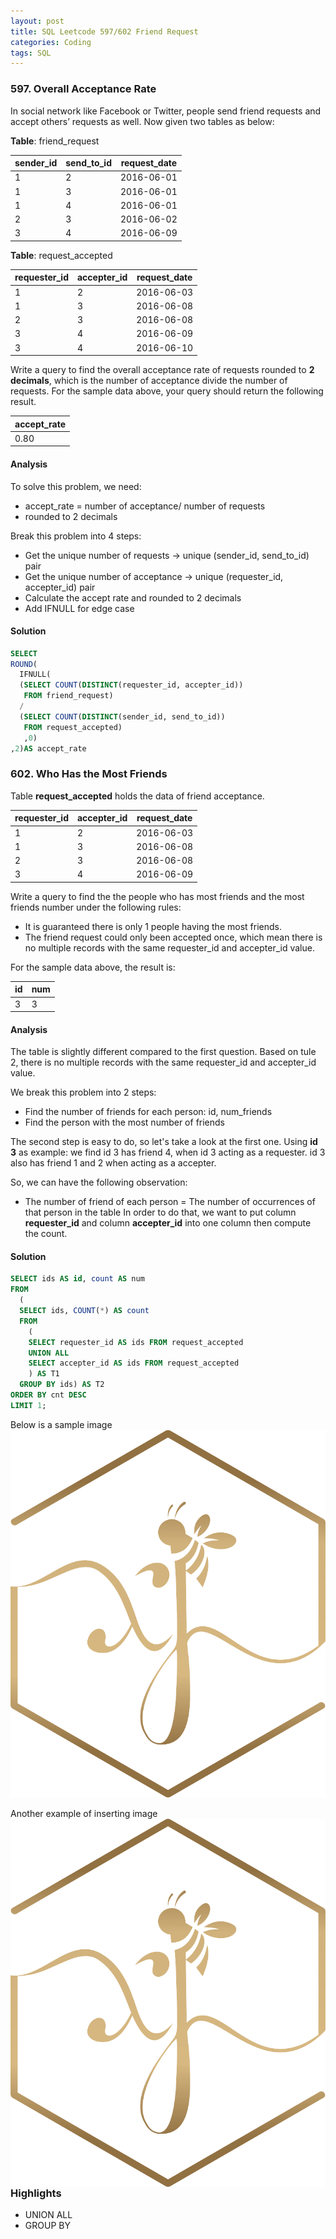 ```yaml
---
layout: post
title: SQL Leetcode 597/602 Friend Request
categories: Coding
tags: SQL
---
```


### 597. Overall Acceptance Rate ###

In social network like Facebook or Twitter, people send friend requests and
accept others’ requests as well. Now given two tables as below:

**Table**: friend_request

| sender_id | send_to_id |  request_date |
|-----------|------------|---------------|
| 1         |  2         |   2016-06-01  |
| 1         |  3         |   2016-06-01  |
| 1         |  4         |   2016-06-01  |
| 2         |  3         |   2016-06-02  |
| 3         |  4         |   2016-06-09  |

**Table**: request_accepted

| requester_id | accepter_id |  request_date |
|--------------|-------------|---------------|
| 1            |  2          |   2016-06-03  |
| 1            |  3          |   2016-06-08  |
| 2            |  3          |   2016-06-08  |
| 3            |  4          |   2016-06-09  |
| 3            |  4          |   2016-06-10  |


Write a query to find the overall acceptance rate of requests rounded to **2 decimals**,
which is the number of acceptance divide the number of requests.
For the sample data above, your query should return the following result.

| accept_rate |
|-------------|
|      0.80   |

#### Analysis ####
To solve this problem, we need:
* accept_rate = number of acceptance/ number of requests
* rounded to 2 decimals

Break this problem into 4 steps:
* Get the unique number of requests -> unique (sender_id, send_to_id) pair
* Get the unique number of acceptance -> unique (requester_id, accepter_id) pair
* Calculate the accept rate and rounded to 2 decimals
* Add IFNULL for edge case

#### Solution ####
```SQL
SELECT
ROUND(
  IFNULL(
  (SELECT COUNT(DISTINCT(requester_id, accepter_id))
   FROM friend_request)
  /
  (SELECT COUNT(DISTINCT(sender_id, send_to_id))
   FROM request_accepted)
   ,0)
,2)AS accept_rate
```

### 602. Who Has the Most Friends ###

Table **request_accepted** holds the data of friend acceptance.

| requester_id | accepter_id |  request_date |
|--------------|-------------|---------------|
| 1            |  2          |   2016-06-03  |
| 1            |  3          |   2016-06-08  |
| 2            |  3          |   2016-06-08  |
| 3            |  4          |   2016-06-09  |

Write a query to find the the people who has most friends and the most friends number under the following rules:

* It is guaranteed there is only 1 people having the most friends.
* The friend request could only been accepted once, which mean there is no multiple records with the same requester_id and accepter_id value.

For the sample data above, the result is:

| id | num |  
|----|-----|
| 3  |  3  |  

#### Analysis ####
The table is slightly different compared to the first question. Based on tule 2,
there is no multiple records with the same requester_id and accepter_id value.

We break this problem into 2 steps:
* Find the number of friends for each person: id, num_friends
* Find the person with the most number of friends

The second step is easy to do, so let's take a look at the first one.
Using **id 3** as example: we find id 3 has friend 4, when id 3 acting as a requester.
id 3 also has friend 1 and 2 when acting as a accepter.  

So, we can have the following observation:
* The number of friend of each person = The number of occurrences of that person in the table
In order to do that, we want to put column **requester_id** and column **accepter_id** into one column
then compute the count.

#### Solution ####
```SQL
SELECT ids AS id, count AS num
FROM
  (
  SELECT ids, COUNT(*) AS count
  FROM
    (
    SELECT requester_id AS ids FROM request_accepted
    UNION ALL
    SELECT accepter_id AS ids FROM request_accepted
    ) AS T1
  GROUP BY ids) AS T2
ORDER BY cnt DESC
LIMIT 1;
```
Below is a sample image
![](/static/img/sample.png)

Another example of inserting image
<img src="/static/img/sample.png"
     alt="Markdown Monster icon"
     style="float: left; margin-right: 20px;" />


### Highlights ###
* UNION ALL
* GROUP BY
